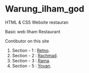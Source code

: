 # Warung_ilham_god
HTML &amp; CSS Website restauran


Basic web Ilham Restaurant

Contibutor on this site
1.  Section - 1 : [Retno](https://github.com/rickateno29).
2.  Section - 2 : [Rachmad](https://github.com/rachmad46).
3.  Section - 3 : [Rama](https://github.com/rama4zis).
4.  Section - 5 : [Yovan](https://github.com/yovanmf).
